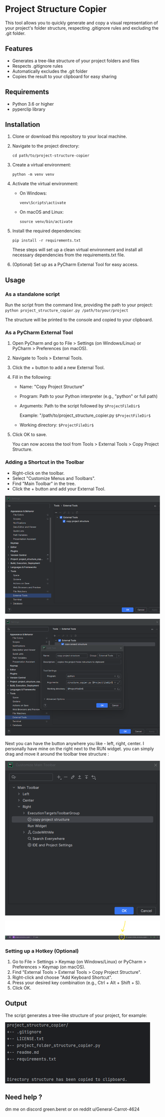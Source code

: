 # Project Structure Copier

This tool allows you to quickly generate and copy a visual representation of your project's folder structure, respecting .gitignore rules and excluding the .git folder.

## Features

- Generates a tree-like structure of your project folders and files
- Respects .gitignore rules
- Automatically excludes the .git folder
- Copies the result to your clipboard for easy sharing

## Requirements

- Python 3.6 or higher
- pyperclip library

## Installation

1. Clone or download this repository to your local machine.

2. Navigate to the project directory:
    ```
    cd path/to/project-structure-copier
    ```

3. Create a virtual environment:
    ```
    python -m venv venv
    ```

4. Activate the virtual environment:
    - On Windows:
        ```
        venv\Scripts\activate
        ```
    - On macOS and Linux:
        ```
        source venv/bin/activate
        ```

5. Install the required dependencies:
    ```
    pip install -r requirements.txt
    ```

    These steps will set up a clean virtual environment and install all necessary dependencies from the requirements.txt file.


6. (Optional) Set up as a PyCharm External Tool for easy access.

## Usage

### As a standalone script

Run the script from the command line, providing the path to your project:
    ```
    python project_structure_copier.py /path/to/your/project
    ```

The structure will be printed to the console and copied to your clipboard.

### As a PyCharm External Tool

1. Open PyCharm and go to File > Settings (on Windows/Linux) or PyCharm > Preferences (on macOS).
2. Navigate to Tools > External Tools.
3. Click the + button to add a new External Tool.
4. Fill in the following:
   - Name: "Copy Project Structure"
   - Program: Path to your Python interpreter (e.g., "python" or full path)
   - Arguments: Path to the script followed by `$ProjectFileDir$`

     Example: "/path/to/project_structure_copier.py `$ProjectFileDir$`

   - Working directory: `$ProjectFileDir$`
5. Click OK to save.

   You can now access the tool from Tools > External Tools > Copy Project Structure.

### Adding a Shortcut in the Toolbar

- Right-click on the toolbar.
- Select "Customize Menus and Toolbars".
- Find "Main Toolbar" in the tree.
- Click the + button and add your External Tool.

![shortcut button](preview/add_external_tools.png "shortcut button")


![shortcut button](preview/add_external_tools_2.png "shortcut button")

Next you can have the button anywhere you like - left, right, center. I personally have mine on the right next to the RUN widget.
you can simply drag and move it around the toolbar tree structure :

![shortcut button](preview/shortcut_button_location.png "shortcut button")



![shortcut button](preview/pycharm_toolbar_button.png "shortcut button")

### Setting up a Hotkey (Optional)

1. Go to File > Settings > Keymap (on Windows/Linux) or PyCharm > Preferences > Keymap (on macOS).
2. Find "External Tools > External Tools > Copy Project Structure".
3. Right-click and choose "Add Keyboard Shortcut".
4. Press your desired key combination (e.g., Ctrl + Alt + Shift + S).
5. Click OK.

## Output

The script generates a tree-like structure of your project, for example:

![Project Structure Example](preview/pycharm_cli_output.png "Project Structure")

## Need help ? 
dm me on discord green.beret or on reddit u/General-Carrot-4624